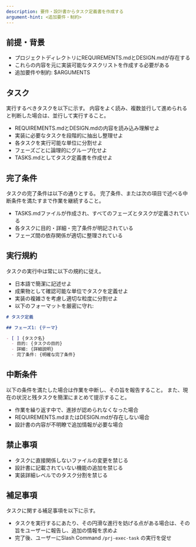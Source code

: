 ```yaml
---
description: 要件・設計書からタスク定義書を作成する
argument-hint: <追加要件・制約>
---
```


## 前提・背景

- プロジェクトディレクトリにREQUIREMENTS.mdとDESIGN.mdが存在する
- これらの内容を元に実装可能なタスクリストを作成する必要がある
- 追加要件や制約: $ARGUMENTS

## タスク

実行するべきタスクを以下に示す。
内容をよく読み、複数並行して進められると判断した場合は、並行して実行すること。

- REQUIREMENTS.mdとDESIGN.mdの内容を読み込み理解せよ
- 実装に必要なタスクを段階的に抽出し整理せよ  
- 各タスクを実行可能な単位に分割せよ
- フェーズごとに論理的にグループ化せよ
- TASKS.mdとしてタスク定義書を作成せよ

## 完了条件

タスクの完了条件は以下の通りとする。
完了条件、または次の項目で述べる中断条件を満たすまで作業を継続すること。

- TASKS.mdファイルが作成され、すべてのフェーズとタスクが定義されている
- 各タスクに目的・詳細・完了条件が明記されている
- フェーズ間の依存関係が適切に整理されている

## 実行規約

タスクの実行中は常に以下の規約に従え。

- 日本語で簡潔に記述せよ
- 成果物として確認可能な単位でタスクを定義せよ
- 実装の複雑さを考慮し適切な粒度に分割せよ
- 以下のフォーマットを厳密に守れ:

```markdown
# タスク定義

## フェーズ1: {テーマ}

- [ ] {タスク名}
  - 目的: {タスクの目的}
  - 詳細: {詳細説明}
  - 完了条件: {明確な完了条件}
```

## 中断条件

以下の条件を満たした場合は作業を中断し、その旨を報告すること。
また、現在の状況と残タスクを簡潔にまとめて提示すること。

- 作業を繰り返す中で、進捗が認められなくなった場合
- REQUIREMENTS.mdまたはDESIGN.mdが存在しない場合
- 設計書の内容が不明瞭で追加情報が必要な場合

## 禁止事項

- タスクに直接関係しないファイルの変更を禁じる
- 設計書に記載されていない機能の追加を禁じる
- 実装詳細レベルでのタスク分割を禁じる

## 補足事項

タスクに関する補足事項を以下に示す。

- タスクを実行するにあたり、その円滑な進行を妨げる点がある場合は、その旨をユーザーに報告し、追加の情報を求めよ
- 完了後、ユーザーにSlash Command `/prj-exec-task` の実行を促せ
